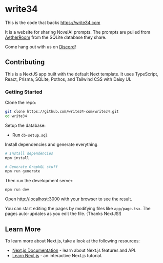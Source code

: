# write34

This is the code that backs https://write34.com

It is a website for sharing NovelAI prompts. The prompts are pulled from [AetherRoom](https://aetherroom.club) from the SQLite database they share.

Come hang out with us on [Discord](https://discord.gg/AUHWf6fFad)!

## Contributing

This is a NextJS app built with the default Next template. It uses TypeScript, React, Prisma, SQLite, Pothos, and Tailwind CSS with Daisy UI.

### Getting Started

Clone the repo:
```bash
git clone https://github.com/write34-com/write34.git
cd write34
```

Setup the database:
- Run `db-setup.sql`

Install dependencies and generate everything.
```bash
# Install dependencies
npm install

# Generate GraphQL stuff
npm run generate
```

Then run the development server:

```bash
npm run dev
```

Open [http://localhost:3000](http://localhost:3000) with your browser to see the result.

You can start editing the pages by modifying files like `app/page.tsx`. The pages auto-updates as you edit the file. (Thanks NextJS!)

## Learn More

To learn more about Next.js, take a look at the following resources:

- [Next.js Documentation](https://nextjs.org/docs) - learn about Next.js features and API.
- [Learn Next.js](https://nextjs.org/learn) - an interactive Next.js tutorial.
